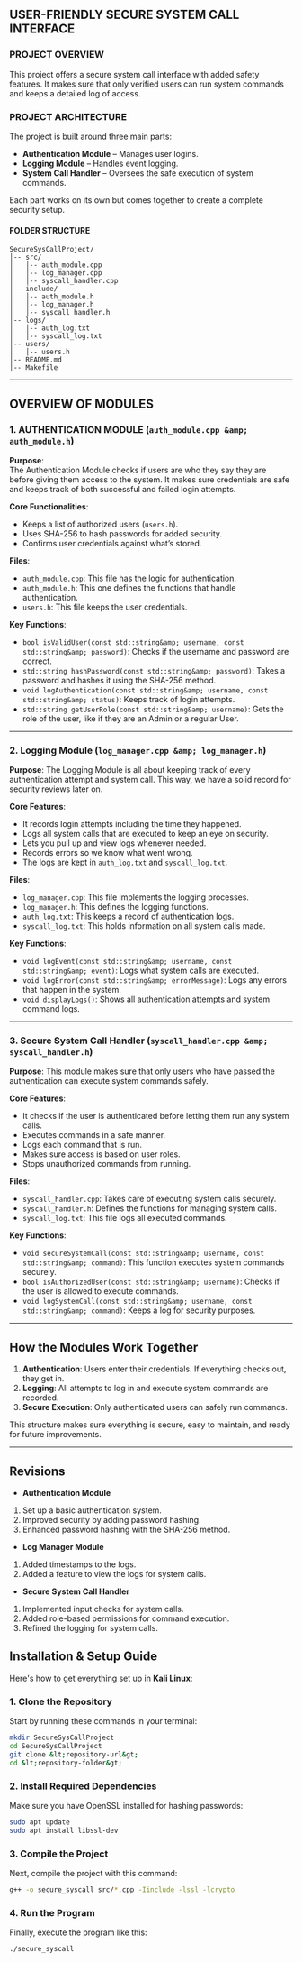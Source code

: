 ## USER-FRIENDLY SECURE SYSTEM CALL INTERFACE

### PROJECT OVERVIEW
This project offers a secure system call interface with added safety features. It makes sure that only verified users can run system commands and keeps a detailed log of access.

### PROJECT ARCHITECTURE  
The project is built around three main parts:
- **Authentication Module** – Manages user logins.
- **Logging Module** – Handles event logging.
- **System Call Handler** – Oversees the safe execution of system commands.

Each part works on its own but comes together to create a complete security setup.

#### FOLDER STRUCTURE
```
SecureSysCallProject/
│-- src/
│   │-- auth_module.cpp
│   │-- log_manager.cpp
│   │-- syscall_handler.cpp
│-- include/
│   │-- auth_module.h
│   │-- log_manager.h
│   │-- syscall_handler.h
│-- logs/
│   │-- auth_log.txt
│   │-- syscall_log.txt
│-- users/
│   │-- users.h
│-- README.md
│-- Makefile
```
---

## OVERVIEW OF MODULES  

### 1. AUTHENTICATION MODULE (`auth_module.cpp &amp; auth_module.h`)  
**Purpose**:  
The Authentication Module checks if users are who they say they are before giving them access to the system. It makes sure credentials are safe and keeps track of both successful and failed login attempts.

**Core Functionalities**:  
- Keeps a list of authorized users (`users.h`).  
- Uses SHA-256 to hash passwords for added security.  
- Confirms user credentials against what’s stored.  

**Files**:
- `auth_module.cpp`: This file has the logic for authentication.
- `auth_module.h`: This one defines the functions that handle authentication.
- `users.h`: This file keeps the user credentials.

**Key Functions**:
- `bool isValidUser(const std::string&amp; username, const std::string&amp; password)`: Checks if the username and password are correct.
- `std::string hashPassword(const std::string&amp; password)`: Takes a password and hashes it using the SHA-256 method.
- `void logAuthentication(const std::string&amp; username, const std::string&amp; status)`: Keeps track of login attempts.
- `std::string getUserRole(const std::string&amp; username)`: Gets the role of the user, like if they are an Admin or a regular User.

---

### **2. Logging Module (`log_manager.cpp &amp; log_manager.h`)**
**Purpose**:
The Logging Module is all about keeping track of every authentication attempt and system call. This way, we have a solid record for security reviews later on.

**Core Features**:
- It records login attempts including the time they happened.
- Logs all system calls that are executed to keep an eye on security.
- Lets you pull up and view logs whenever needed.
- Records errors so we know what went wrong.
- The logs are kept in `auth_log.txt` and `syscall_log.txt`.

**Files**:
- `log_manager.cpp`: This file implements the logging processes.
- `log_manager.h`: This defines the logging functions.
- `auth_log.txt`: This keeps a record of authentication logs.
- `syscall_log.txt`: This holds information on all system calls made.

**Key Functions**:
- `void logEvent(const std::string&amp; username, const std::string&amp; event)`: Logs what system calls are executed.
- `void logError(const std::string&amp; errorMessage)`: Logs any errors that happen in the system.
- `void displayLogs()`: Shows all authentication attempts and system command logs.

---

### **3. Secure System Call Handler (`syscall_handler.cpp &amp; syscall_handler.h`)**
**Purpose**:
This module makes sure that only users who have passed the authentication can execute system commands safely.

**Core Features**:
- It checks if the user is authenticated before letting them run any system calls.
- Executes commands in a safe manner.
- Logs each command that is run.
- Makes sure access is based on user roles.
- Stops unauthorized commands from running.

**Files**:
- `syscall_handler.cpp`: Takes care of executing system calls securely.
- `syscall_handler.h`: Defines the functions for managing system calls.
- `syscall_log.txt`: This file logs all executed commands.

**Key Functions**:
- `void secureSystemCall(const std::string&amp; username, const std::string&amp; command)`: This function executes system commands securely.
- `bool isAuthorizedUser(const std::string&amp; username)`: Checks if the user is allowed to execute commands.
- `void logSystemCall(const std::string&amp; username, const std::string&amp; command)`: Keeps a log for security purposes.

---

## **How the Modules Work Together**
1. **Authentication**: Users enter their credentials. If everything checks out, they get in.
2. **Logging**: All attempts to log in and execute system commands are recorded.
3. **Secure Execution**: Only authenticated users can safely run commands.

This structure makes sure everything is secure, easy to maintain, and ready for future improvements.

---
## **Revisions**
- **Authentication Module**
1) Set up a basic authentication system.
2) Improved security by adding password hashing.
3) Enhanced password hashing with the SHA-256 method.

- **Log Manager Module**
1) Added timestamps to the logs.
2) Added a feature to view the logs for system calls.

- **Secure System Call Handler**
1) Implemented input checks for system calls.
2) Added role-based permissions for command execution.
3) Refined the logging for system calls.

## **Installation &amp; Setup Guide**
Here's how to get everything set up in **Kali Linux**:

### **1. Clone the Repository**

Start by running these commands in your terminal:

```sh
mkdir SecureSysCallProject
cd SecureSysCallProject
git clone &lt;repository-url&gt;
cd &lt;repository-folder&gt;
```

### **2. Install Required Dependencies**  
Make sure you have OpenSSL installed for hashing passwords:
```sh
sudo apt update
sudo apt install libssl-dev
```

### **3. Compile the Project**  
Next, compile the project with this command:
```sh
g++ -o secure_syscall src/*.cpp -Iinclude -lssl -lcrypto
```

### **4. Run the Program**  
Finally, execute the program like this:
```sh
./secure_syscall
```
